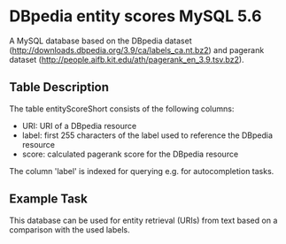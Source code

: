 # DBpedia entity scores MySQL 5.6 #

A MySQL database based on the DBpedia dataset (http://downloads.dbpedia.org/3.9/ca/labels_ca.nt.bz2) and pagerank dataset (http://people.aifb.kit.edu/ath/pagerank_en_3.9.tsv.bz2).

## Table Description ##

The table entityScoreShort consists of the following columns:

* URI: URI of a DBpedia resource
* label: first 255 characters of the label used to reference the DBpedia resource
* score: calculated pagerank score for the DBpedia resource

The column 'label' is indexed for querying e.g. for autocompletion tasks.

## Example Task ##

This database can be used for entity retrieval (URIs) from text based on a comparison with the used labels. 

